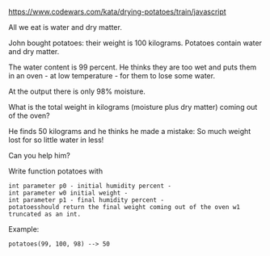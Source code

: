 https://www.codewars.com/kata/drying-potatoes/train/javascript

All we eat is water and dry matter.

John bought potatoes: their weight is 100 kilograms. Potatoes contain water and dry matter.

The water content is 99 percent. He thinks they are too wet and puts them in an oven -
at low temperature - for them to lose some water.

At the output there is only 98% moisture.

What is the total weight in kilograms (moisture plus dry matter) coming out of the oven?

He finds 50 kilograms and he thinks he made a mistake: So much weight lost for so little water in less!

Can you help him?

Write function potatoes with
```
int parameter p0 - initial humidity percent -
int parameter w0 initial weight -
int parameter p1 - final humidity percent -
potatoesshould return the final weight coming out of the oven w1 truncated as an int.
```
Example:
```
potatoes(99, 100, 98) --> 50
```
